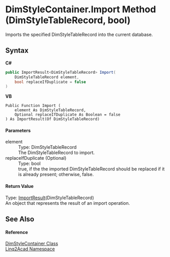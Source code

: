 # DimStyleContainer.Import Method (DimStyleTableRecord, bool)
 

Imports the specified DimStyleTableRecord into the current database.

## Syntax

**C#**<br />
``` C#
public ImportResult<DimStyleTableRecord> Import(
	DimStyleTableRecord element,
	bool replaceIfDuplicate = false
)
```

**VB**<br />
``` VB
Public Function Import ( 
	element As DimStyleTableRecord,
	Optional replaceIfDuplicate As Boolean = false
) As ImportResult(Of DimStyleTableRecord)
```


#### Parameters
<dl><dt>element</dt><dd>Type: DimStyleTableRecord<br />The DimStyleTableRecord to import.</dd><dt>replaceIfDuplicate (Optional)</dt><dd>Type: bool<br />true, if the the imported DimStyleTableRecord should be replaced if it is already present; otherwise, false.</dd></dl>

#### Return Value
Type: <a href="T_Linq2Acad_ImportResult_1.md">ImportResult</a>(DimStyleTableRecord)<br />An object that represents the result of an import operation.

## See Also


#### Reference
<a href="T_Linq2Acad_DimStyleContainer.md">DimStyleContainer Class</a><br /><a href="N_Linq2Acad.md">Linq2Acad Namespace</a><br />
